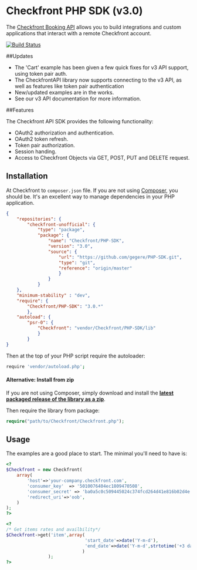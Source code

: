 # Checkfront PHP SDK (v3.0)


The [Checkfront Booking API](http://www.checkfront.com/developers/api/) allows you 
to build integrations and custom applications that interact with a remote Checkfront account.

[![Build Status](https://travis-ci.org/gegere/PHP-SDK.svg?branch=feature/travis-ci)](https://travis-ci.org/gegere/PHP-SDK)


##Updates

* The 'Cart' example has been given a few quick fixes for v3 API support, using token pair auth.
* The CheckfrontAPI library now supports connecting to the v3 API, as well as features like token pair authentication
* New/updated examples are in the works.
* See our v3 API documentation for more information.


##Features

The Checkfront API SDK provides the following functionality:

* OAuth2 authorization and authentication.
* OAuth2 token refresh.
* Token pair authorization.
* Session handing.
* Access to Checkfront Objects via GET, POST, PUT and DELETE request.


## Installation

At Checkfront to `composer.json` file. If you are not using [Composer](http://getcomposer.org), you should be. It's an excellent way to manage dependencies in your PHP application. 

```json
{
    "repositories": {
        "checkfront-unofficial": {
            "type": "package",
            "package": {
                "name": "Checkfront/PHP-SDK",
                "version": "3.0",
                "source": {
                    "url": "https://github.com/gegere/PHP-SDK.git",
                    "type": "git",
                    "reference": "origin/master"
                    }
                }
            }
    },
    "minimum-stability" : "dev",
    "require": {
        "Checkfront/PHP-SDK": "3.0.*"
        },
    "autoload": {
        "psr-0": {
            "Checkfront": "vendor/Checkfront/PHP-SDK/lib"
            }
        }
}
```

Then at the top of your PHP script require the autoloader:

```bash
require 'vendor/autoload.php';
```


#### Alternative: Install from zip

If you are not using Composer, simply download and install the **[latest packaged release of the library as a zip](https://github.com/gegere/PHP-SDK/archive/master.zip)**. 

Then require the library from package:

```php
require("path/to/Checkfront/Checkfront.php");
```


## Usage

The examples are a good place to start. The minimal you'll need to have is:

```php
<?
$Checkfront = new Checkfront(
    array(
        'host'=>'your-company.checkfront.com',
        'consumer_key'  => '5010076404ec1809470508',
        'consumer_secret' => 'ba0a5c0c509445024c374fcd264d41e816b02d4e',
        'redirect_uri'=>'oob',
    )
);
?>
```

```php
<?
/* Get items rates and availbility*/
$Checkfront->get('item',array(
							  'start_date'=>date('Y-m-d'),
							  'end_date'=>date('Y-m-d',strtotime('+3 days'))
							 )
				);
?>
```
